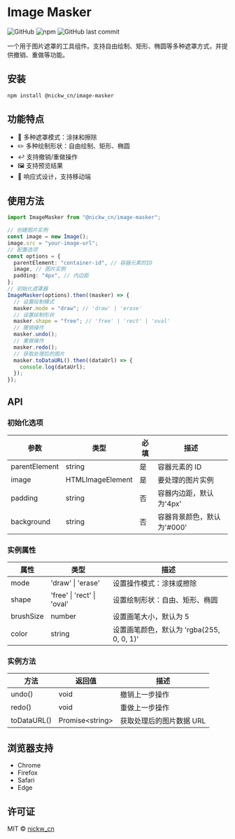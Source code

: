 # Image Masker

![GitHub](https://img.shields.io/github/license/NickWangCN/image-masker)
![npm](https://img.shields.io/npm/v/@nick_cn/image-masker)
![GitHub last commit](https://img.shields.io/github/last-commit/NickWangCN/image-masker)

一个用于图片遮罩的工具组件。支持自由绘制、矩形、椭圆等多种遮罩方式，并提供撤销、重做等功能。

## 安装

```bash
npm install @nickw_cn/image-masker
```

## 功能特点

- 🎨 多种遮罩模式：涂抹和擦除
- ✏️ 多种绘制形状：自由绘制、矩形、椭圆
- ↩️ 支持撤销/重做操作
- 🖼️ 支持预览结果
- 📱 响应式设计，支持移动端

## 使用方法

```ts
import ImageMasker from "@nickw_cn/image-masker";

// 创建图片实例
const image = new Image();
image.src = "your-image-url";
// 配置选项
const options = {
  parentElement: "container-id", // 容器元素的ID
  image, // 图片实例
  padding: "4px", // 内边距
};
// 初始化遮罩器
ImageMasker(options).then((masker) => {
  // 设置绘制模式
  masker.mode = "draw"; // 'draw' | 'erase'
  // 设置绘制形状
  masker.shape = "free"; // 'free' | 'rect' | 'oval'
  // 撤销操作
  masker.undo();
  // 重做操作
  masker.redo();
  // 获取处理后的图片
  masker.toDataURL().then((dataUrl) => {
    console.log(dataUrl);
  });
});
```

## API

### 初始化选项

| 参数          | 类型             | 必填 | 描述                       |
| ------------- | ---------------- | ---- | -------------------------- |
| parentElement | string           | 是   | 容器元素的 ID              |
| image         | HTMLImageElement | 是   | 要处理的图片实例           |
| padding       | string           | 否   | 容器内边距，默认为'4px'    |
| background    | string           | 否   | 容器背景颜色，默认为'#000' |

### 实例属性

| 属性      | 类型                       | 描述                                      |
| --------- | -------------------------- | ----------------------------------------- |
| mode      | 'draw' \| 'erase'          | 设置操作模式：涂抹或擦除                  |
| shape     | 'free' \| 'rect' \| 'oval' | 设置绘制形状：自由、矩形、椭圆            |
| brushSize | number                     | 设置画笔大小，默认为 5                    |
| color     | string                     | 设置画笔颜色，默认为 'rgba(255, 0, 0, 1)' |

### 实例方法

| 方法        | 返回值                | 描述                     |
| ----------- | --------------------- | ------------------------ |
| undo()      | void                  | 撤销上一步操作           |
| redo()      | void                  | 重做上一步操作           |
| toDataURL() | Promise&lt;string&gt; | 获取处理后的图片数据 URL |

## 浏览器支持

- Chrome
- Firefox
- Safari
- Edge

## 许可证

MIT © [nickw_cn](mailto:nickw_cn@163.com)
